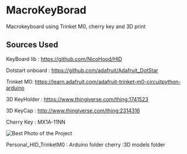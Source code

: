 # MacroKeyBorad
Macrokeyboard using Trinket M0, cherry key and 3D print

## Sources Used
KeyBoard lib :
https://github.com/NicoHood/HID

Dotstart onboard :
https://github.com/adafruit/Adafruit_DotStar

Trinket M0:
https://learn.adafruit.com/adafruit-trinket-m0-circuitpython-arduino

3D KeyHolder :
https://www.thingiverse.com/thing:1741523

3D KeyCap :
http://www.thingiverse.com/thing:2314316

Cherry Key : MX1A-11NN


![Best Photo of the Project](https://github.com/crazy7bird/MacroKeyBorad/blob/master/MacroKeys.gif?raw=true)

Personal_HID_TrinketM0 : Arduino folder
cherry :3D models folder

